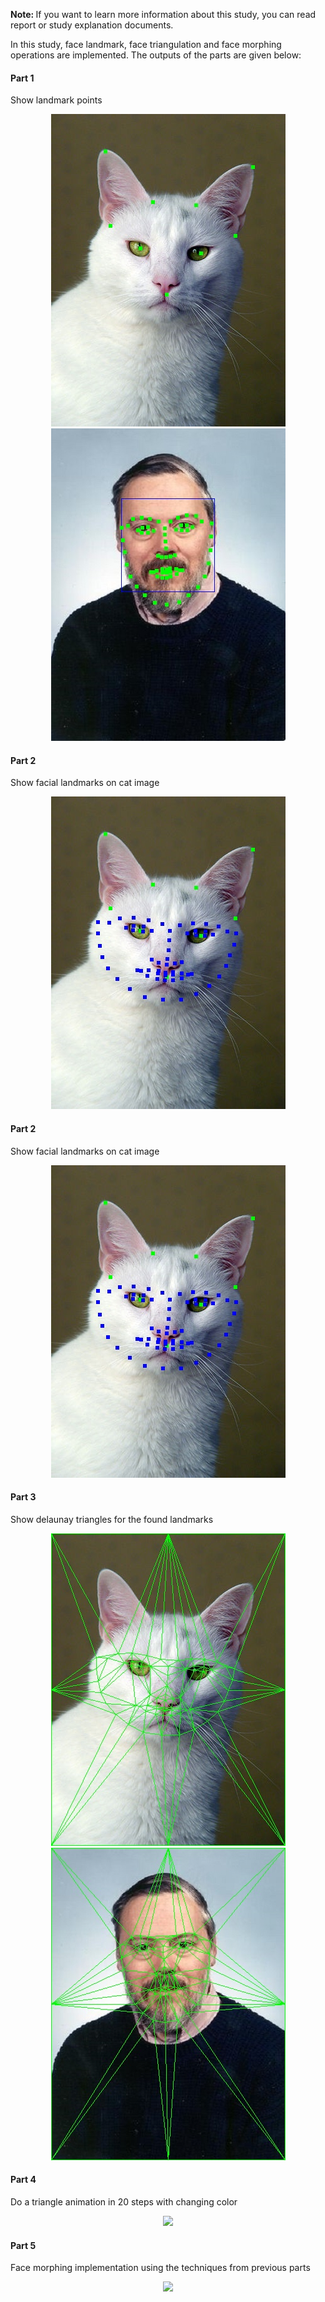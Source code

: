 <b> Note: </b> If you want to learn more information about this study, you can read report or study explanation documents.
<br/>

In this study, face landmark, face triangulation and face morphing operations are implemented. The outputs of the parts are given below:

<h4>Part 1</h4>
Show landmark points

<p align="center">
<img src="./Outputs/Part1_cat.jpg" alt="ss"/>
<img src="./Outputs/Part1_dennis.jpg" alt="ss"/>
</p>

<h4>Part 2</h4>
Show facial landmarks on cat image

<p align="center">
<img src="./Outputs/Part2_cat.jpg" alt="ss"/>
</p>
  
<h4>Part 2</h4>
Show facial landmarks on cat image

<p align="center">
<img src="./Outputs/Part2_cat.jpg" alt="ss"/>
</p>

<h4>Part 3</h4>
Show delaunay triangles for the found landmarks

<p align="center">
<img src="./Outputs/Part3_cat.jpg" alt="ss"/>
<img src="./Outputs/Part3_dennis.jpg" alt="ss"/>
</p>

<h4>Part 4</h4>
Do a triangle animation in 20 steps with changing color

<p align="center">
<img src="https://media.giphy.com/media/BiwjbCTq6Jai5W8OuI/giphy.gif"/>
</p>

<h4>Part 5</h4>
Face morphing implementation using the techniques from previous parts

<p align="center">
<img src="https://media.giphy.com/media/rRGstHOeF1tYdcWYqU/giphy.gif"/>
</p>
